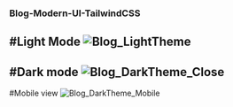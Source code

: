 ### **Blog-Modern-UI-TailwindCSS**

#Light Mode
![Blog_LightTheme](https://user-images.githubusercontent.com/82125128/229366921-828efe65-6c6a-4c1f-a243-5db5b19b4fb6.PNG)
--------------------------------------------------------------------------------------------------------------------------------------------------------------------

#Dark mode
![Blog_DarkTheme_Close](https://user-images.githubusercontent.com/82125128/229366986-7e620d1d-eae7-4b12-9ce6-b82298fe6266.PNG)
--------------------------------------------------------------------------------------------------------------------------------------------------------------------

#Mobile view
![Blog_DarkTheme_Mobile](https://user-images.githubusercontent.com/82125128/229367013-6e07aa17-c7a1-472c-88bb-acb8213670bc.PNG)

